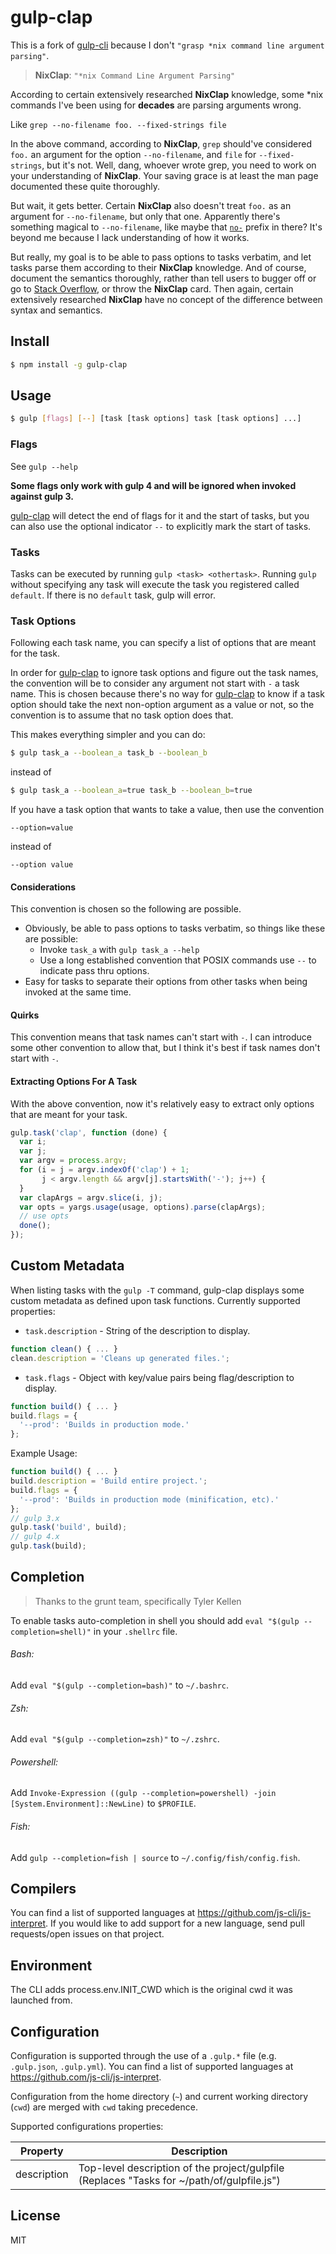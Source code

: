 # gulp-clap

This is a fork of [gulp-cli] because I don't `"grasp *nix command line argument parsing"`.

> __NixClap__: `"*nix Command Line Argument Parsing"`
 
According to certain extensively researched __NixClap__ knowledge, some \*nix commands I've been
using for __decades__ are parsing arguments wrong.

Like `grep --no-filename foo. --fixed-strings file`

In the above command, according to __NixClap__, `grep` should've considered `foo.` an argument
for the option `--no-filename`, and `file` for `--fixed-strings`, but it's not.  Well, dang, whoever
wrote grep, you need to work on your understanding of __NixClap__.  Your saving grace is at least
the man page documented these quite thoroughly.

But wait, it gets better.  Certain __NixClap__ also doesn't treat `foo.` as an argument 
for `--no-filename`, but only that one.  Apparently there's something magical 
to `--no-filename`, like maybe that [`no-`] prefix in there?  It's beyond me because I 
lack understanding of how it works.

But really, my goal is to be able to pass options to tasks verbatim, and let tasks parse them 
according to their __NixClap__ knowledge.  And of course, document the semantics thoroughly, 
rather than tell users to bugger off or go to [Stack Overflow], or throw the __NixClap__ card.
Then again, certain extensively researched __NixClap__ have no concept of the difference between
syntax and semantics.

## Install

```bash
$ npm install -g gulp-clap
```

## Usage

```bash
$ gulp [flags] [--] [task [task options] task [task options] ...]
```

### Flags

See `gulp --help`

__Some flags only work with gulp 4 and will be ignored when invoked against gulp 3.__

[gulp-clap] will detect the end of flags for it and the start of tasks, but you can 
also use the optional indicator `--` to explicitly mark the start of tasks.

### Tasks

Tasks can be executed by running `gulp <task> <othertask>`. Running `gulp` without specifying
any task will execute the task you registered called `default`. If there is no `default` task, gulp will error.

### Task Options

Following each task name, you can specify a list of options that are meant for the task.

In order for [gulp-clap] to ignore task options and figure out the task names, the convention will
be to consider any argument not start with `-` a task name.  This is chosen because there's no way 
for [gulp-clap] to know if a task option should take the next non-option argument
as a value or not, so the convention is to assume that no task option does that.

This makes everything simpler and you can do:

```bash
$ gulp task_a --boolean_a task_b --boolean_b
```

instead of

```bash
$ gulp task_a --boolean_a=true task_b --boolean_b=true
```

If you have a task option that wants to take a value, then use the convention 

```
--option=value
```

instead of 

```
--option value
```

#### Considerations

This convention is chosen so the following are possible. 

  - Obviously, be able to pass options to tasks verbatim, so things like these are possible:
     - Invoke `task_a` with `gulp task_a --help`
     - Use a long established convention that POSIX commands use `--` to indicate pass thru options.
  - Easy for tasks to separate their options from other tasks when being invoked at the same time.

#### Quirks

This convention means that task names can't start with `-`.  I can introduce some other convention to allow
that, but I think it's best if task names don't start with `-`. 

#### Extracting Options For A Task

With the above convention, now it's relatively easy to extract only options that are meant for your task.

```js
gulp.task('clap', function (done) {
  var i;
  var j;
  var argv = process.argv;
  for (i = j = argv.indexOf('clap') + 1;
       j < argv.length && argv[j].startsWith('-'); j++) {
  }
  var clapArgs = argv.slice(i, j);
  var opts = yargs.usage(usage, options).parse(clapArgs);
  // use opts
  done();
});
```

## Custom Metadata

When listing tasks with the `gulp -T` command, gulp-clap displays some custom metadata as defined upon task functions. Currently supported properties:

* `task.description` - String of the description to display.

```js
function clean() { ... }
clean.description = 'Cleans up generated files.';
```

* `task.flags` - Object with key/value pairs being flag/description to display.

```js
function build() { ... }
build.flags = {
  '--prod': 'Builds in production mode.'
};
```

Example Usage:

```js
function build() { ... }
build.description = 'Build entire project.';
build.flags = {
  '--prod': 'Builds in production mode (minification, etc).'
};
// gulp 3.x
gulp.task('build', build);
// gulp 4.x
gulp.task(build);
```

## Completion
> Thanks to the grunt team, specifically Tyler Kellen

To enable tasks auto-completion in shell you should add `eval "$(gulp --completion=shell)"` in your `.shellrc` file.

###### Bash:

Add `eval "$(gulp --completion=bash)"` to `~/.bashrc`.

###### Zsh:

Add `eval "$(gulp --completion=zsh)"` to `~/.zshrc`.

###### Powershell:

Add `Invoke-Expression ((gulp --completion=powershell) -join [System.Environment]::NewLine)` to `$PROFILE`.

###### Fish:

Add `gulp --completion=fish | source` to `~/.config/fish/config.fish`.

## Compilers

You can find a list of supported languages at https://github.com/js-cli/js-interpret. If you would like to add support for a new language, send pull requests/open issues on that project.

## Environment

The CLI adds process.env.INIT_CWD which is the original cwd it was launched from.

## Configuration

Configuration is supported through the use of a `.gulp.*` file (e.g. `.gulp.json`, `.gulp.yml`). You can find a list of supported languages at https://github.com/js-cli/js-interpret.

Configuration from the home directory (`~`) and current working directory (`cwd`) are merged with `cwd` taking precedence.

Supported configurations properties:

| Property    | Description |
|-------------|-------------|
| description | Top-level description of the project/gulpfile (Replaces "Tasks for ~/path/of/gulpfile.js") |

## License

MIT

[`no-`]: https://github.com/yargs/yargs/tree/bd1472ba3da6a6cbae521559b9c662416d1bac12#negate-fields
[gulp-cli]: https://github.com/gulpjs/gulp-cli
[gulp-clap]: https://github.com/jchip/gulp-clap
[Stack Overflow]: http://stackoverflow.com/